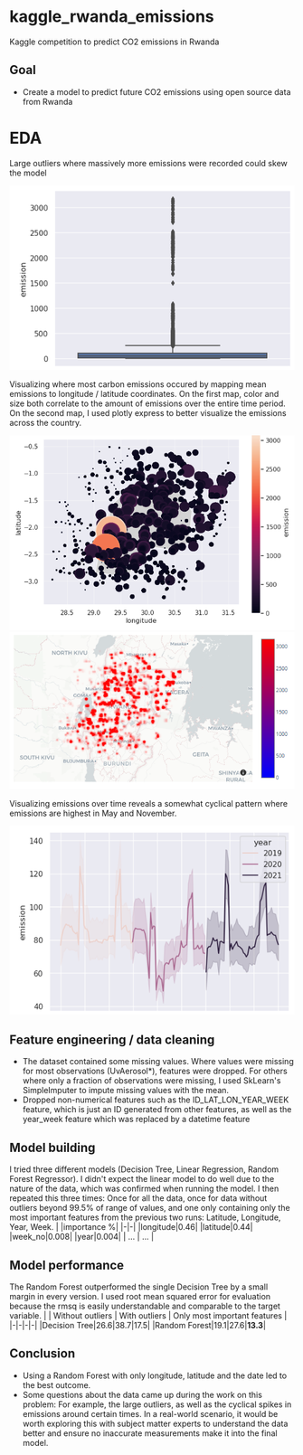 # kaggle_rwanda_emissions
Kaggle competition to predict CO2 emissions in Rwanda

## Goal
- Create a model to predict future CO2 emissions using open source data from Rwanda

# EDA
Large outliers where massively more emissions were recorded could skew the model

![alt text](./outliers.PNG "Emission outliers")

Visualizing where most carbon emissions occured by mapping mean emissions to longitude / latitude coordinates. On the first map, color and size both correlate to the amount of emissions over the entire time period. On the second map, I used plotly express to better visualize the emissions across the country.

![alt text](./map_emissions.PNG "Emissions on map")
![alt text](./map_plotly_emissions.PNG "Emissions on map 2")

Visualizing emissions over time reveals a somewhat cyclical pattern where emissions are highest in May and November.

![alt text](./emissions_by_year.PNG "Emissions by year")

## Feature engineering / data cleaning
- The dataset contained some missing values. Where values were missing for most observations (UvAerosol*), features were dropped. For others where only a fraction of observations were missing, I used SkLearn's SimpleImputer to impute missing values with the mean.
- Dropped non-numerical features such as the ID_LAT_LON_YEAR_WEEK feature, which is just an ID generated from other features, as well as the year_week feature which was replaced by a datetime feature

## Model building
I tried three different models (Decision Tree, Linear Regression, Random Forest Regressor). I didn't expect the linear model to do well due to the nature of the data, which was confirmed when running the model. I then repeated this three times: Once for all the data, once for data without outliers beyond 99.5% of range of values, and one only containing only the most important features from the previous two runs: Latitude, Longitude, Year, Week.
|	|importance %|
|-|-|
|longitude|0.46|
|latitude|0.44|
|week_no|0.008|
|year|0.004|
| ... | ... |

## Model performance
The Random Forest outperformed the single Decision Tree by a small margin in every version. I used root mean squared error for evaluation because the rmsq is easily understandable and comparable to the target variable.
| | Without outliers | With outliers | Only most important features |
|-|-|-|-|
|Decision Tree|26.6|38.7|17.5|
|Random Forest|19.1|27.6|**13.3**|

## Conclusion
- Using a Random Forest with only longitude, latitude and the date led to the best outcome.
- Some questions about the data came up during the work on this problem: For example, the large outliers, as well as the cyclical spikes in emissions around certain times. In a real-world scenario, it would be worth exploring this with subject matter experts to understand the data better and ensure no inaccurate measurements make it into the final model.


